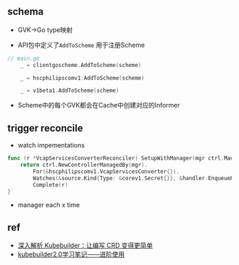 
## schema
+ GVK->Go type映射

+ API包中定义了`AddToScheme` 用于注册Scheme
```go
// main.go
	_ = clientgoscheme.AddToScheme(scheme)

	_ = hscphilipscomv1.AddToScheme(scheme)

	_ = v1beta1.AddToScheme(scheme)
```
+ Scheme中的每个GVK都会在Cache中创建对应的Informer

## trigger reconcile 
+ watch impementations
```go
func (r *VcapServicesConverterReconciler) SetupWithManager(mgr ctrl.Manager) error {
	return ctrl.NewControllerManagedBy(mgr).
		For(&hscphilipscomv1.VcapServicesConverter{}).
		Watches(&source.Kind{Type: &corev1.Secret{}}, &handler.EnqueueRequestForObject{}).
		Complete(r)
}
```

+ manager each x time
<!-- Options struct
SyncPeriod *time.Duration -->


## ref
+ [深入解析 Kubebuilder：让编写 CRD 变得更简单](https://juejin.im/post/6844903952241131534)
+ [kubebuilder2.0学习笔记——进阶使用](https://segmentfault.com/a/1190000020359577)